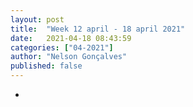 ```yaml
---
layout: post
title:  "Week 12 april - 18 april 2021"
date:   2021-04-18 08:43:59
categories: ["04-2021"]
author: "Nelson Gonçalves"
published: false
---
```


*

